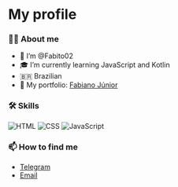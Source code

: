 # My profile 

### 👨‍💻 About me
- 👋 I’m @Fabito02
- 🎓 I’m currently learning JavaScript and Kotlin
- 🇧🇷 Brazilian 
- 💼 My portfolio: [Fabiano Júnior](https://fabito02.github.io/Fabiano_Junior_L_B/)

### 🛠️ Skills
![HTML](https://img.shields.io/badge/HTML5-E34F26?style=flat-square&logo=html5&logoColor=white)
![CSS](https://img.shields.io/badge/CSS3-1572B6?style=flat-square&logo=css3&logoColor=white)
![JavaScript](https://img.shields.io/badge/JavaScript-F7DF1E?style=flat-square&logo=javascript&logoColor=black)

### 📫 How to find me
- [Telegram](https://t.me/BinnaryBard)
- [Email](mailto:fabianojuniorlimaba2@gmail.com)
